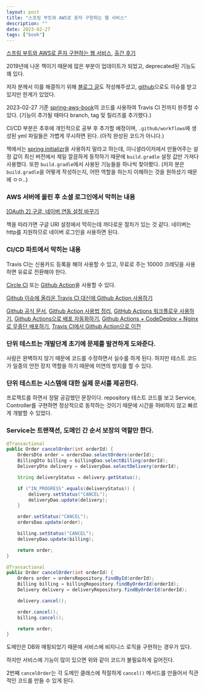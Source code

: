 ```yaml
---
layout: post
title: "스프링 부트와 AWS로 혼자 구현하는 웹 서비스"
description: ""
date: 2023-02-27
tags: ["book"]
---
```


<a href="http://www.yes24.com/Product/Goods/83849117">스프링 부트와 AWS로 혼자 구현하는 웹 서비스</a>, <a href="https://jojoldu.tistory.com/463">출간 후기</a>

2019년에 나온 책이기 때문에 많은 부분이 업데이트가 되었고, deprecated된 기능도 꽤 있다.

저자 분께서 이를 해결하기 위해 <a href="https://jojoldu.tistory.com/539">블로그 글</a>도 작성해주셨고, <a href="https://github.com/jojoldu/freelec-springboot2-webservice/issues">github</a>으로도 이슈를 받고 있지만 한계가 있었다.

2023-02-27 기준 <a href="https://github.com/hyuunnn/spring-aws-book">spring-aws-book</a>의 코드를 사용하여 Travis CI 전까지 완주할 수 있다. (기능이 추가될 때마다 branch, tag 및 릴리즈를 추가했다.)

CI/CD 부분은 추후에 개인적으로 공부 후 추가할 예정이며, `.github/workflows`에 생성된 yml 파일들은 가볍게 무시하면 된다. (아직 완성된 코드가 아니다.)

책에서는 <a href="https://start.spring.io/">spring initializr</a>을 사용하지 말라고 하는데, 이니셜라이저에서 만들어주는 설정 값이 최신 버전에서 제일 깔끔하게 동작하기 때문에 `build.gradle` 설정 값만 가져다 사용했다. 또한 `build.gradle`에서 사용된 기능들을 하나씩 찾아봤다. (저자 분은 `build.gradle`을 어떻게 작성하는지, 어떤 역할을 하는지 이해하는 것을 원하셨기 때문에 ㅇㅇ..)

### AWS 서버에 올린 후 소셜 로그인에서 막히는 내용

<a href="https://yeonyeon.tistory.com/69">[OAuth 2] 구글, 네이버 연동 설정 바꾸기</a> 

책을 따라가면 구글 URI 설정에서 막히는데 까다로운 절차가 있는 것 같다. 네이버는 http를 지원하므로 네이버 로그인을 사용하면 된다.

### CI/CD 파트에서 막히는 내용

Travis CI는 신용카드 등록을 해야 사용할 수 있고, 무료로 주는 10000 크레딧을 사용하면 유료로 전환해야 한다.

<a href="https://circleci.com/pricing">Circle CI</a> 또는 <a href="https://docs.github.com/ko/billing/managing-billing-for-github-actions/about-billing-for-github-actions">Github Action</a>을 사용할 수 있다.

<a href="https://github.com/jojoldu/freelec-springboot2-webservice/issues/806">Github 이슈에 올라온 Travis CI 대신에 Github Action 사용하기</a>

<a href="https://docs.github.com/ko/actions">Github 공식 문서</a>, <a href="https://zzsza.github.io/development/2020/06/06/github-action/">Github Action 사용법 정리</a>, <a href="https://blog.outsider.ne.kr/1510">GitHub Actions 워크플로우 사용하기</a>, <a href="https://meetup.nhncloud.com/posts/286">Github Actions으로 배포 자동화하기</a>, <a href="https://wbluke.tistory.com/39">Github Actions + CodeDeploy + Nginx 로 무중단 배포하기</a>, <a href="https://velog.io/@jjy5349/Travis-CI%EC%97%90%EC%84%9C-Github-Action%EC%9C%BC%EB%A1%9C-%EC%9D%B4%EC%A0%84">Travis CI에서 Github Action으로 이전</a>

### 단위 테스트는 개발단계 초기에 문제를 발견하게 도와준다.

사람은 완벽하지 않기 때문에 코드를 수정하면서 실수를 하게 된다. 하지만 테스트 코드가 일종의 안전 장치 역할을 하기 때문에 미연의 방지를 할 수 있다.

### 단위 테스트는 시스템애 대한 실제 문서를 제공한다.

프로젝트를 하면서 정말 공감했던 문장이다. repository 테스트 코드를 보고 Service, Controller를 구현하면 정상적으로 동작하는 것이기 때문에 시간을 허비하지 않고 빠르게 개발할 수 있었다.

### Service는 트랜잭션, 도메인 간 순서 보장의 역할만 한다.

```java
@Transactional
public Order cancelOrder(int orderId) {
    OrdersDto order = ordersDao.selectOrders(orderId);
    BillingDto billing = billingDao.selectBilling(orderId);
    DeliveryDto delivery = deliveryDao.selectDelivery(orderId);

    String deliveryStatus = delivery.getStatus();

    if ("IN_PROGRESS".equals(deliveryStatus)) {
        delivery.setStatus("CANCEL");
        deliveryDao.update(delivery);
    }

    order.setStatus("CANCEL");
    ordersDao.update(order);

    billing.setStatus("CANCEL");
    deliveryDao.update(billing);

    return order;
}
```

```java
@Transactional
public Order cancelOrder(int orderId) {
    Orders order = ordersRepository.findById(orderId);
    Billing billing = billingRepository.findByOrderId(orderId);
    Delivery delivery = deliveryRepository.findByOrderId(orderId);

    delivery.cancel();

    order.cancel();
    billing.cancel();

    return order;
}
```

도메인은 DB와 매핑되었기 때문에 서비스에 비지니스 로직을 구현하는 경우가 있다.

하지만 서비스에 기능이 많이 있으면 위와 같이 코드가 불필요하게 길어진다.

2번째 `cancelOrder`는 각 도메인 클래스에 적절하게 `cancel()` 메서드를 만들어서 직관적인 코드를 만들 수 있게 된다.

